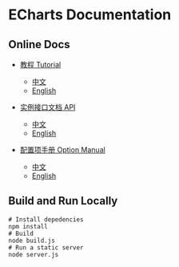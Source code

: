# ECharts Documentation

## Online Docs

+ [教程 Tutorial](http://echarts.baidu.com/tutorial.html)
    + [中文](http://echarts.baidu.com/tutorial.html)
    + [English](http://ecomfe.github.io/echarts-doc/public/tutorial-en.html)

+ [实例接口文档 API](http://echarts.baidu.com/api.html)
    + [中文](http://echarts.baidu.com/api.html)
    + [English](http://ecomfe.github.io/echarts-doc/public/api-en.html)

+ [配置项手册 Option Manual](http://echarts.baidu.com/option.html)
    + [中文](http://echarts.baidu.com/option.html)
    + [English](http://ecomfe.github.io/echarts-doc/public/option-en.html)


## Build and Run Locally

```shell
# Install depedencies
npm install
# Build
node build.js
# Run a static server
node server.js
```
